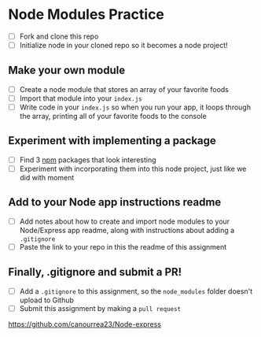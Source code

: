 # Node Modules Practice

- [ ] Fork and clone this repo
- [ ] Initialize node in your cloned repo so it becomes a node project!

## Make your own module

- [ ] Create a node module that stores an array of your favorite foods
- [ ] Import that module into your `index.js`
- [ ] Write code in your `index.js` so when you run your app, it loops through the array, printing all of your favorite foods to the console

## Experiment with implementing a package

- [ ] Find 3 [npm](https://www.npmjs.com/) packages that look interesting
- [ ] Experiment with incorporating them into this node project, just like we did with moment

## Add to your Node app instructions readme

- [ ] Add notes about how to create and import node modules to your Node/Express app readme, along with instructions about adding a `.gitignore`
- [ ] Paste the link to your repo in this the readme of this assignment

## Finally, .gitignore and submit a PR!

- [ ] Add a `.gitignore` to this assignment, so the `node_modules` folder doesn't upload to Github
- [ ] Submit this assignment by making a `pull request`

https://github.com/canourrea23/Node-express
